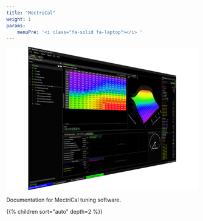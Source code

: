 ```yaml
---
title: "MectriCal"
weight: 1
params:
    menuPre: '<i class="fa-solid fa-laptop"></i> '
---
```


![MectriCal](/assets/mectrical_table.png)

Documentation for MectriCal tuning software.

{{% children sort="auto" depth=2 %}}
